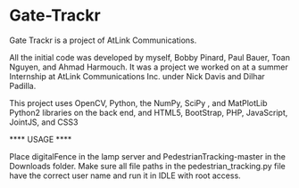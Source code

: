 # Gate-Trackr
Gate Trackr is a project of AtLink Communications.

All the initial code was developed by myself, Bobby Pinard, Paul Bauer, Toan Nguyen, and Ahmad Harmouch. It was a project we worked on at a summer Internship at AtLink Communications Inc. under Nick Davis and Dilhar Padilla. 

This project uses OpenCV, Python, the NumPy, SciPy , and MatPlotLib Python2 libraries on the back end, and HTML5, BootStrap, PHP, JavaScript, JointJS, and CSS3

**** USAGE ****

Place digitalFence in the lamp server and PedestrianTracking-master in the Downloads folder. Make sure all file paths in the pedestrian_tracking.py file have the correct user name and run it in IDLE with root access.
